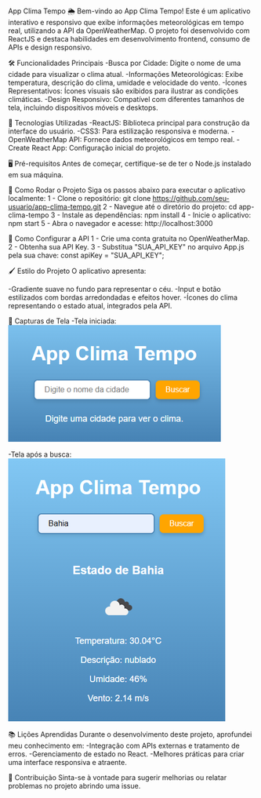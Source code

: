 App Clima Tempo 🌦️
Bem-vindo ao App Clima Tempo! Este é um aplicativo interativo e responsivo que exibe informações meteorológicas em tempo real, utilizando a API da OpenWeatherMap. O projeto foi desenvolvido com ReactJS e destaca habilidades em desenvolvimento frontend, consumo de APIs e design responsivo.

🛠️ Funcionalidades Principais
-Busca por Cidade: Digite o nome de uma cidade para visualizar o clima atual.
-Informações Meteorológicas: Exibe temperatura, descrição do clima, umidade e velocidade do vento.
-Ícones Representativos: Ícones visuais são exibidos para ilustrar as condições climáticas.
-Design Responsivo: Compatível com diferentes tamanhos de tela, incluindo dispositivos móveis e desktops.

🚀 Tecnologias Utilizadas
-ReactJS: Biblioteca principal para construção da interface do usuário.
-CSS3: Para estilização responsiva e moderna.
-OpenWeatherMap API: Fornece dados meteorológicos em tempo real.
-Create React App: Configuração inicial do projeto.

🖥️ Pré-requisitos
Antes de começar, certifique-se de ter o Node.js instalado em sua máquina.

🚧 Como Rodar o Projeto
Siga os passos abaixo para executar o aplicativo localmente:
1 - Clone o repositório:
git clone https://github.com/seu-usuario/app-clima-tempo.git
2 - Navegue até o diretório do projeto:
cd app-clima-tempo
3 - Instale as dependências:
npm install
4 - Inicie o aplicativo:
npm start
5 - Abra o navegador e acesse:
http://localhost:3000

🧩 Como Configurar a API
1 - Crie uma conta gratuita no OpenWeatherMap.
2 - Obtenha sua API Key.
3 - Substitua "SUA_API_KEY" no arquivo App.js pela sua chave:
const apiKey = "SUA_API_KEY";

🖌️ Estilo do Projeto
O aplicativo apresenta:

-Gradiente suave no fundo para representar o céu.
-Input e botão estilizados com bordas arredondadas e efeitos hover.
-Ícones do clima representando o estado atual, integrados pela API.

📸 Capturas de Tela
-Tela iniciada:
![tela carregada](image-1.png)

-Tela após a busca:
![pos busca](image.png)

📚 Lições Aprendidas
Durante o desenvolvimento deste projeto, aprofundei meu conhecimento em:
-Integração com APIs externas e tratamento de erros.
-Gerenciamento de estado no React.
-Melhores práticas para criar uma interface responsiva e atraente.

🤝 Contribuição
Sinta-se à vontade para sugerir melhorias ou relatar problemas no projeto abrindo uma issue.